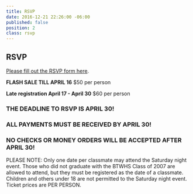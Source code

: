 ```yaml
---
title: RSVP
date: 2016-12-21 22:26:00 -06:00
published: false
position: 2
class: rsvp
---
```


## RSVP

[Please fill out the RSVP form here](https://docs.google.com/forms/d/e/1FAIpQLScq25zgb1W7tywR07IzCfnkXQijtyeBlukhd6kkKx23QqVJ0w/viewform).

**FLASH SALE TILL APRIL 16**
$50 per person 

**Late registration April 17 - April 30**
$60 per person 

### THE DEADLINE TO RSVP IS APRIL 30!

### ALL PAYMENTS MUST BE RECEIVED BY APRIL 30! 

### NO CHECKS OR MONEY ORDERS WILL BE ACCEPTED AFTER APRIL 30!

PLEASE NOTE: Only one date per classmate may attend the Saturday night event. Those who did not graduate with the BTWHS Class of 2007 are allowed to attend, but they must be registered as the date of a classmate. Children and others under 18 are not permitted to the Saturday night event. Ticket prices are PER PERSON. 